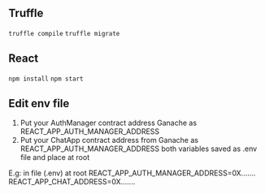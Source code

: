 ## Truffle
<code>truffle compile</code>
<code>truffle migrate</code>

## React
<code>npm install</code>
<code>npm start</code>

## Edit env file
1) Put your AuthManager contract address Ganache as REACT_APP_AUTH_MANAGER_ADDRESS
2) Put your ChatApp contract address from Ganache as REACT_APP_AUTH_MANAGER_ADDRESS
both variables saved as .env file and place at root

E.g: in file (.env) at root
REACT_APP_AUTH_MANAGER_ADDRESS=0X.......
REACT_APP_CHAT_ADDRESS=0X.......


